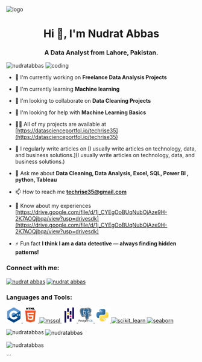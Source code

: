 ![logo](https://github.com/NudratAbbas/NudratAbbas/commits?author=NudratAbbas)<h1 align="center">Hi 👋, I'm Nudrat Abbas</h1>
<h3 align="center">A Data Analyst from Lahore, Pakistan.</h3>

<img align="right" alt="coding" width="400" src="https://user-images.githubusercontent.com/55389276/140866485-8fb1c876-9a8f-4d6a-98dc-08c4981eaf70.gif">

<p align="left"> <img src="https://komarev.com/ghpvc/?username=nudratabbas&label=Profile%20views&color=0e75b6&style=flat" alt="nudratabbas" /> </p>

- 🔭 I'm currently working on **Freelance Data Analysis Projects**

- 🌱 I'm currently learning **Machine learning**

- 👯 I'm looking to collaborate on **Data Cleaning Projects**

- 🤝 I'm looking for help with **Machine Learning Basics**

- 👨‍💻 All of my projects are available at [https://datascienceportfol.io/techrise35](https://datascienceportfol.io/techrise35)

- 📝 I regularly write articles on [I usually write articles on technology, data, and business solutions.](I usually write articles on technology, data, and business solutions.)

- 💬 Ask me about **Data Cleaning, Data Analysis, Excel, SQL, Power BI , python, Tableau**

- 📫 How to reach me **techrise35@gmail.com**

- 📄 Know about my experiences [https://drive.google.com/file/d/1j_CYEgOoBUqNubOjAze9H-2K7AOQjbqa/view?usp=drivesdk](https://drive.google.com/file/d/1j_CYEgOoBUqNubOjAze9H-2K7AOQjbqa/view?usp=drivesdk)

- ⚡ Fun fact **I think I am a data detective — always finding hidden patterns!**

<h3 align="left">Connect with me:</h3>
<p align="left">
<a href="https://linkedin.com/in/nudrat abbas" target="blank"><img align="center" src="https://raw.githubusercontent.com/rahuldkjain/github-profile-readme-generator/master/src/images/icons/Social/linked-in-alt.svg" alt="nudrat abbas" height="30" width="40" /></a>
<a href="https://kaggle.com/nudrat abbas" target="blank"><img align="center" src="https://raw.githubusercontent.com/rahuldkjain/github-profile-readme-generator/master/src/images/icons/Social/kaggle.svg" alt="nudrat abbas" height="30" width="40" /></a>
</p>

<h3 align="left">Languages and Tools:</h3>
<p align="left"> <a href="https://www.w3schools.com/cpp/" target="_blank" rel="noreferrer"> <img src="https://raw.githubusercontent.com/devicons/devicon/master/icons/cplusplus/cplusplus-original.svg" alt="cplusplus" width="40" height="40"/> </a> <a href="https://www.w3.org/html/" target="_blank" rel="noreferrer"> <img src="https://raw.githubusercontent.com/devicons/devicon/master/icons/html5/html5-original-wordmark.svg" alt="html5" width="40" height="40"/> </a> <a href="https://www.microsoft.com/en-us/sql-server" target="_blank" rel="noreferrer"> <img src="https://www.svgrepo.com/show/303229/microsoft-sql-server-logo.svg" alt="mssql" width="40" height="40"/> </a> <a href="https://pandas.pydata.org/" target="_blank" rel="noreferrer"> <img src="https://raw.githubusercontent.com/devicons/devicon/2ae2a900d2f041da66e950e4d48052658d850630/icons/pandas/pandas-original.svg" alt="pandas" width="40" height="40"/> </a> <a href="https://www.postgresql.org" target="_blank" rel="noreferrer"> <img src="https://raw.githubusercontent.com/devicons/devicon/master/icons/postgresql/postgresql-original-wordmark.svg" alt="postgresql" width="40" height="40"/> </a> <a href="https://www.python.org" target="_blank" rel="noreferrer"> <img src="https://raw.githubusercontent.com/devicons/devicon/master/icons/python/python-original.svg" alt="python" width="40" height="40"/> </a> <a href="https://scikit-learn.org/" target="_blank" rel="noreferrer"> <img src="https://upload.wikimedia.org/wikipedia/commons/0/05/Scikit_learn_logo_small.svg" alt="scikit_learn" width="40" height="40"/> </a> <a href="https://seaborn.pydata.org/" target="_blank" rel="noreferrer"> <img src="https://seaborn.pydata.org/_images/logo-mark-lightbg.svg" alt="seaborn" width="40" height="40"/> </a> </p>

<p><img align="left" src="https://github-readme-stats.vercel.app/api/top-langs?username=nudratabbas&show_icons=true&locale=en&layout=compact" alt="nudratabbas" /></p>

<p>&nbsp;<img align="center" src="https://github-readme-stats.vercel.app/api?username=nudratabbas&show_icons=true&locale=en" alt="nudratabbas" /></p>

<p><img align="center" src="https://github-readme-streak-stats.herokuapp.com/?user=nudratabbas&" alt="nudratabbas" /></p>
```
